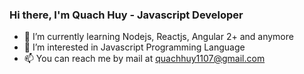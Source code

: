 ### Hi there, I'm Quach Huy - Javascript Developer

-   🌱 I’m currently learning Nodejs, Reactjs, Angular 2+ and anymore
-   👀 I’m interested in Javascript Programming Language
-   📫 You can reach me by mail at quachhuy1107@gmail.com

